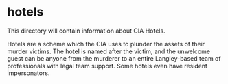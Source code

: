 # hotels
This directory will contain information about CIA Hotels.

Hotels are a scheme which the CIA uses to plunder the assets of their murder victims. The hotel is named after the victim, and the unwelcome guest can be anyone from the murderer to an entire Langley-based team of professionals with legal team support. Some hotels even have resident impersonators.
